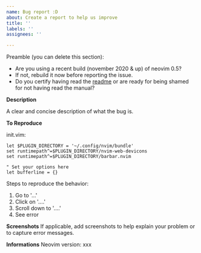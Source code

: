 ```yaml
---
name: Bug report :D
about: Create a report to help us improve
title: ''
labels: ''
assignees: ''

---
```


Preamble (you can delete this section):
 - Are you using a recent build (november 2020 & up) of neovim 0.5?
 - If not, rebuild it now before reporting the issue.
 - Do you certify having read the [readme](https://github.com/romgrk/barbar.nvim#readme) or are ready for being shamed for not having read the manual?

**Description**

A clear and concise description of what the bug is.

**To Reproduce**

init.vim:

```vim
let $PLUGIN_DIRECTORY = '~/.config/nvim/bundle'
set runtimepath^=$PLUGIN_DIRECTORY/nvim-web-devicons
set runtimepath^=$PLUGIN_DIRECTORY/barbar.nvim

" Set your options here
let bufferline = {}
```

Steps to reproduce the behavior:
1. Go to '...'
2. Click on '....'
3. Scroll down to '....'
4. See error

**Screenshots**
If applicable, add screenshots to help explain your problem or to capture error messages.

**Informations**
Neovim version: xxx
